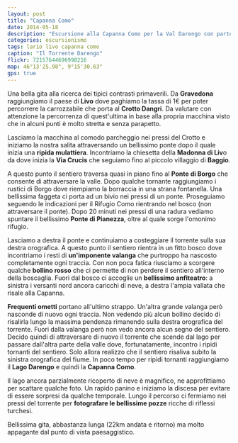 ```yaml
---
layout: post
title: "Capanna Como"
date: 2014-05-18
description: "Escursione alla Capanna Como per la Val Darengo con partenza dal Crotto Dangri"
categories: escursionismo
tags: lario livo capanna como
caption: "Il Torrente Darengo"
flickr: 72157644696998216
map: 46°13'25.98", 9°15'30.63"
gps: true
---
```


Una bella gita alla ricerca dei tipici contrasti primaverili. Da **Gravedona** raggiungiamo il paese di **Livo** dove paghiamo la tassa di 1€ per poter percorrere la carrozzabile che porta al **Crotto Dangri**. Da valutare con attenzione la percorrenza di quest'ultima in base alla propria macchina visto che in alcuni punti è molto stretta e senza parapetto.

Lasciamo la macchina al comodo parcheggio nei pressi del Crotto e iniziamo la nostra salita attraversando un bellissimo ponte dopo il quale inizia una **ripida mulattiera**. Incontriamo la chiesetta della **Madonna di Liv**o da dove inizia la **Via Crucis** che seguiamo fino al piccolo villaggio di **Baggio**.

A questo punto il sentiero traversa quasi in piano fino al **Ponte di Borgo** che consente di attraversare la valle. Dopo qualche tornante raggiungiamo i rustici di Borgo dove riempiamo la borraccia in una strana fontanella. Una bellissima faggeta ci porta ad un bivio nei pressi di un ponte. Proseguiamo seguendo le indicazioni per il Rifugio Como rientrando nel bosco (non attraversare il ponte). Dopo 20 minuti nei pressi di una radura vediamo spuntare il bellissimo **Ponte di Pianezza**, oltre al quale sorge l'omonimo rifugio.

Lasciamo a destra il ponte e continuiamo a costeggiare il torrente sulla sua destra orografica. A questo punto il sentiero rientra in un fitto bosco dove incontriamo i resti di **un'imponente valanga** che purtroppo ha nascosto completamente ogni traccia. Con non poca fatica riusciamo a scorgere qualche **bollino rosso** che ci permette di non perdere il sentiero all'interno della boscaglia. Fuori dal bosco ci accoglie un **bellissimo anfiteatro**: a sinistra i versanti nord ancora caricchi di neve, a destra l'ampia vallata che risale alla Capanna.

**Frequenti ometti** portano all'ultimo strappo. Un'altra grande valanga però nasconde di nuovo ogni traccia. Non vedendo più alcun bollino decido di risalirla lungo la massima pendenza rimanendo sulla destra orografica del torrente. Fuori dalla valanga però non vedo ancora alcun segno del sentiero. Decido quindi di attraversare di nuovo  il torrente che scende dal lago per passare dall'altra parte della valle dove, fortunatamente, incontro i ripidi tornanti del sentiero. Solo allora realizzo che il sentiero risaliva subito la sinistra orografica del fiume. In poco tempo per ripidi tornanti raggiungiamo il **Lago Darengo** e quindi la **Capanna Como**.

Il lago ancora parzialmente ricoperto di neve è magnifico, ne approfittiamo per scattare qualche foto. Un rapido panino e iniziamo la discesa per evitare di essere sorpresi da qualche temporale. Lungo il percorso ci fermiamo nei pressi del torrente per **fotografare le bellissime pozze** ricche di riflessi turchesi.

Bellissima gita, abbastanza lunga (22km andata e ritorno) ma molto appagante dal punto di vista paesaggistico. 

